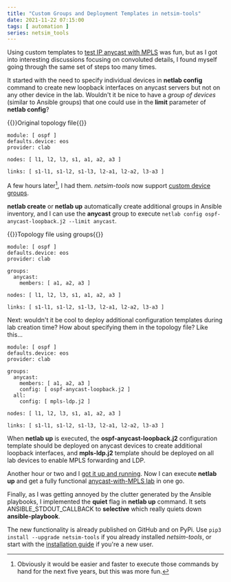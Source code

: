 ```yaml
---
title: "Custom Groups and Deployment Templates in netsim-tools"
date: 2021-11-22 07:15:00
tags: [ automation ]
series: netsim_tools
---
```

Using custom templates to [test IP anycast with MPLS](https://blog.ipspace.net/2021/11/anycast-mpls.html) was fun, but as I got into interesting discussions focusing on convoluted details, I found myself going through the same set of steps too many times.

It started with the need to specify individual devices in **netlab config** command to create new loopback interfaces on anycast servers but not on any other device in the lab. Wouldn't it be nice to have a *group of devices* (similar to Ansible groups) that one could use in the **limit** parameter of **netlab config**?
<!--more-->

{{<cc>}}Original topology file{{</cc>}}
```
module: [ ospf ]
defaults.device: eos
provider: clab

nodes: [ l1, l2, l3, s1, a1, a2, a3 ]

links: [ s1-l1, s1-l2, s1-l3, l2-a1, l2-a2, l3-a3 ]
```

A few hours later[^1], I had them. *netsim-tools* now support [custom device groups](https://netsim-tools.readthedocs.io/en/latest/groups.html).

[^1]: Obviously it would be easier and faster to execute those commands by hand for the next five years, but this was more fun.

**netlab create** or **netlab up** automatically create additional groups in Ansible inventory, and I can use the **anycast** group to execute `netlab config ospf-anycast-loopback.j2 --limit anycast`.

{{<cc>}}Topology file using groups{{</cc>}}
```
module: [ ospf ]
defaults.device: eos
provider: clab

groups:
  anycast:
    members: [ a1, a2, a3 ]

nodes: [ l1, l2, l3, s1, a1, a2, a3 ]

links: [ s1-l1, s1-l2, s1-l3, l2-a1, l2-a2, l3-a3 ]
```

Next: wouldn't it be cool to deploy additional configuration templates during lab creation time? How about specifying them in the topology file? Like this...

```
module: [ ospf ]
defaults.device: eos
provider: clab

groups:
  anycast:
    members: [ a1, a2, a3 ]
    config: [ ospf-anycast-loopback.j2 ]
  all:
    config: [ mpls-ldp.j2 ]

nodes: [ l1, l2, l3, s1, a1, a2, a3 ]

links: [ s1-l1, s1-l2, s1-l3, l2-a1, l2-a2, l3-a3 ]
```

When **netlab up** is executed, the **ospf-anycast-loopback.j2** configuration template should be deployed on anycast devices to create additional loopback interfaces, and **mpls-ldp.j2** template should be deployed on all lab devices to enable MPLS forwarding and LDP.

Another hour or two and I [got it up and running](https://netsim-tools.readthedocs.io/en/latest/netlab/up.html). Now I can execute **netlab up** and get a fully functional [anycast-with-MPLS lab](https://github.com/ipspace/netsim-examples/blob/master/routing/anycast-mpls-ospf/) in one go.

Finally, as I was getting annoyed by the clutter generated by the Ansible playbooks, I implemented the **quiet** flag in **netlab up** command. It sets ANSIBLE_STDOUT_CALLBACK to **selective** which really quiets down **ansible-playbook**.

The new functionality is already published on GitHub and on PyPi. Use `pip3 install --upgrade netsim-tools` if you already installed *netsim-tools*, or start with the [installation guide](https://netsim-tools.readthedocs.io/en/latest/install.html) if you're a new user.
